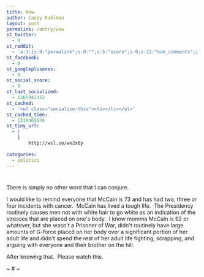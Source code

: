```yaml
---
title: Wow.
author: Casey Kuhlman
layout: post
permalink: /entry/wow
st_twitter:
  - 0
st_reddit:
  - 'a:3:{s:9:"permalink";s:0:"";s:5:"score";i:0;s:12:"num_comments";i:0;}'
st_facebook:
  - 0
st_googleplusones:
  - 0
st_social_score:
  - 0
st_last_socialized:
  - 1365941352
st_cached:
  - '<ul class="socialize-this"><li></li></ul>'
st_cached_time:
  - 1330465676
st_tiny_url:
  - |
    |
        http://wsl.so/we2x6y
        
categories:
  - politics
---
```

# 

There is simply no other word that I can conjure.  

I would like to remind everyone that McCain is 73 and has had two, three or four incidents with cancer.  McCain has lived a tough life.  The Presidency routinely causes men not with white hair to go white as an indication of the stresses that are placed on one's body.  I know momma McCain is 92 or whatever, but she wasn't a Prisoner of War, didn't routinely have large amounts of G-force placed on her body over a significant portion of her adult life and didn't spend the rest of her adult life fighting, scrapping, and arguing with everyone and their brother on the hill.  

After knowing that.  Please watch this.

[][1] 
~ # ~

 [1]: http://www.youtube.com/v/nokTjEdaUGg&hl=en&fs=1 "Click here to block this object with Adblock Plus"